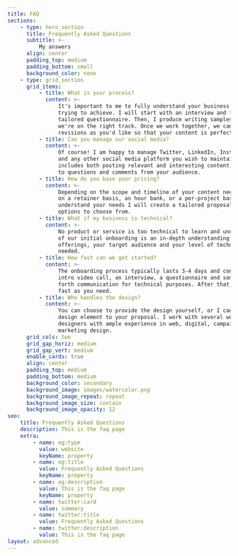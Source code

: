 ```yaml
---
title: FAQ
sections:
    - type: hero_section
      title: Frequently Asked Questions
      subtitle: >-
          My answers
      align: center
      padding_top: medium
      padding_bottom: small
      background_color: none
    - type: grid_section
      grid_items:
          - title: What is your process?
            content: >-
                It's important to me to fully understand your business and what you're
                trying to achieve. I will start with an interview and follow up with a
                tailored questionnaire. Then, I produce writing samples to make sure
                we're on the right track. Once we work together, we can make as many
                revisions as you'd like so that your content is perfect.
          - title: Can you manage our social media?
            content: >-
                Of course! I am happy to manage Twitter, LinkedIn, Instagram, Facebook
                and any other social media platform you wish to maintain. This
                includes both posting relevant and interesting content, and replying
                to questions and comments from your audience.
          - title: How do you base your pricing?
            content: >-
                Depending on the scope and timeline of your content needs, we can work
                on a retainer basis, an hour bank, or a per-project basis. Once I
                understand your needs I will create a tailored proposal with several
                options to choose from.
          - title: What if my business is technical?
            content: >-
                No product or service is too technical to learn and understand. Part
                of our initial onboarding is an in-depth understanding of your
                offerings, your target audience and your level of technical writing
                needed.
          - title: How fast can we get started?
            content: >-
                The onboarding process typically lasts 3-4 days and consists of an
                intro video call, an interview, a questionnaire and some back and
                forth communication for technical purposes. After that, we can go as
                fast as you need.
          - title: Who handles the design?
            content: >-
                You can choose to provide the design yourself, or I can include a
                design element to your proposal. I work with several wonderful
                designers with ample experience in web, digital, campaign and
                marketing design.
      grid_cols: two
      grid_gap_horiz: medium
      grid_gap_vert: medium
      enable_cards: true
      align: center
      padding_top: medium
      padding_bottom: medium
      background_color: secondary
      background_image: images/watercolor.png
      background_image_repeat: repeat
      background_image_size: contain
      background_image_opacity: 12
seo:
    title: Frequently Asked Questions
    description: This is the faq page
    extra:
        - name: og:type
          value: website
          keyName: property
        - name: og:title
          value: Frequently Asked Questions
          keyName: property
        - name: og:description
          value: This is the faq page
          keyName: property
        - name: twitter:card
          value: summary
        - name: twitter:title
          value: Frequently Asked Questions
        - name: twitter:description
          value: This is the faq page
layout: advanced
---
```

